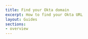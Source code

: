 ```yaml
---
title: Find your Okta domain
excerpt: How to find your Okta URL
layout: Guides
sections:
- overview
---
```

